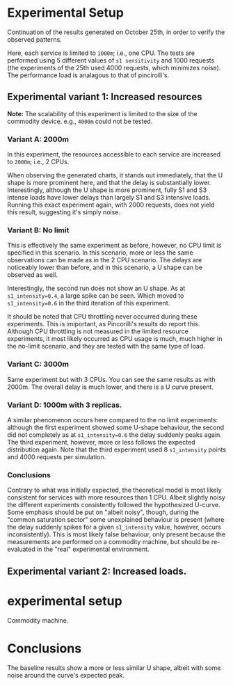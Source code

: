 # Experimental Setup

Continuation of the results generated on October 25th, in order to verify the observed patterns.

Here, each service is limited to `1000m`; i.e., one CPU.
The tests are performed using 5 different values of `s1 sensitivity` and 1000 requests (the experiments of the 25th used 4000 requests, which minimizes noise).
The performance load is analagous to that of pincirolli's.

## Experimental variant 1: Increased resources

**Note:** The scalability of this experiment is limited to the size of the commodity device. e.g., `4000m` could not be tested.

### Variant A: 2000m

In this experiment, the resources accessible to each service are increased to `2000m`; i.e., 2 CPUs.

When observing the generated charts, it stands out immediately, that the U shape is more prominent here, and that the delay is substantially lower. Interestingly, although the U shape is more prominent, fully S1 and S3 intense loads have lower delays than largely S1 and S3 intensive loads. Running this exact experiment again, with 2000 requests, does not yield this result, suggesting it's simply noise.

### Variant B: No limit

This is effectively the same experiment as before, however, no CPU limit is specified in this scenario.
In this scenario, more or less the same observations can be made as in the 2 CPU scenario. The delays are noticeably lower than before, and in this scenario, a U shape can be observed as well.

Interestingly, the second run does not show an U shape. As at `s1_intensity=0.4`, a large spike can be seen. Which moved to `s1_intensity=0.6` in the third iteration of this experiment.

It should be noted that CPU throttling never occurred during these experiments. This is imiportant, as Pincorilli's results do report this. Although CPU throttling is not measured in the limited resource experiments, it most likely occurred as CPU usage is much, much higher in the no-limit scenario, and they are tested with the same type of load.

### Variant C: 3000m

Same experiment but with 3 CPUs. You can see the same results as with 2000m. The overall delay is much lower, and there is a U curve present.

### Variant D: 1000m with 3 replicas.

A similar phenomenon occurs here compared to the no limit experiments: although the first experiment showed some U-shape behaviour, the second did not completely as at `s1_intensity=0.6` the delay suddenly peaks again. The third experiment, however, more or less follows the expected distribution again. Note that the third experiment used 8 `s1_intensity` points and 4000 requests per simulation.

### Conclusions

Contrary to what was initially expected, the theoretical model is most likely consistent for services with more resources than 1 CPU. Albeit slightly noisy the different experiments consistently followed the hypothesized U-curve. Some emphasis should be put on "albeit noisy", though, during the "common saturation sector" some unexplained behaviour is present (where the delay suddenly spikes for a given `s1_intensity` value, however, occurs inconsistently). This is most likely false behaviour, only present because the measurements are performed on a commodity machine, but should be re-evaluated in the "real" experimental environment.

## Experimental variant 2: Increased loads.

# experimental setup

Commodity machine.

# Conclusions

The baseline results show a more or less similar U shape, albeit with some noise around the curve's expected peak.
